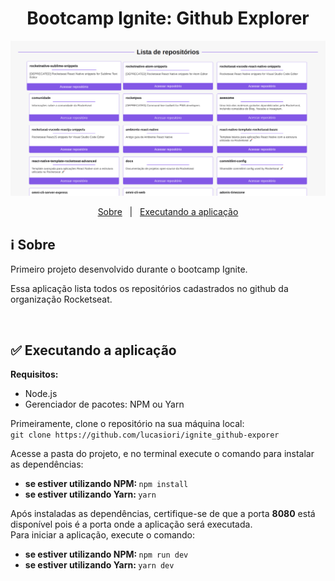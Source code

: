 <h1 align="center">Bootcamp Ignite: Github Explorer</h1>

<p align="center">
  <img src="https://github.com/lucasiori/ignite_github-exporer/blob/main/.github/demo.png" alt="Demo" />
</p>

<p align="center">
  <a href="#sobre">Sobre</a> &nbsp;&nbsp;|&nbsp;&nbsp;
  <a href="#executando-aplicacao">Executando a aplicação</a>
  
</p>

<h2 id="sobre">ℹ Sobre</h2>

<p>Primeiro projeto desenvolvido durante o bootcamp Ignite.</p>
<p>Essa aplicação lista todos os repositórios cadastrados no github da organização Rocketseat.</p>

<br />

<h2 id="executando-aplicacao">✅ Executando a aplicação</h2>

<strong>Requisitos:</strong>
<ul>
  <li>Node.js</li>
  <li>Gerenciador de pacotes: NPM ou Yarn</li>
</ul>

<p>
  Primeiramente, clone o repositório na sua máquina local: <br />
  <code>git clone https://github.com/lucasiori/ignite_github-exporer</code>
</p>

<p>
  Acesse a pasta do projeto, e no terminal execute o comando para instalar as dependências: <br />
  <ul>
    <li>
      <strong>se estiver utilizando NPM: </strong>
      <code>npm install</code>
    </li>
    <li>
      <strong>se estiver utilizando Yarn: </strong>
      <code>yarn</code>
    </li>
  </ul>
</p>

<p>
  Após instaladas as dependências, certifique-se de que a porta <strong>8080</strong> está disponível pois é a porta onde a aplicação será executada. <br />
  Para iniciar a aplicação, execute o comando: <br />
  <ul>
    <li>
      <strong>se estiver utilizando NPM: </strong>
      <code>npm run dev</code>
    </li>
    <li>
      <strong>se estiver utilizando Yarn: </strong>
      <code>yarn dev</code>
    </li>
  </ul>
</p>
